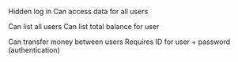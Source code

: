 Hidden log in
Can access data for all users

Can list all users
Can list total balance for user

Can transfer money between users
Requires ID for user + password (authentication)